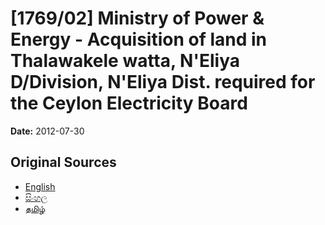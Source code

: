 # [1769/02] Ministry of Power & Energy - Acquisition of land in Thalawakele watta, N'Eliya D/Division, N'Eliya Dist. required for the Ceylon Electricity Board

**Date:** 2012-07-30

## Original Sources

- [English](https://documents.gov.lk/view/extra-gazettes/2012/7/1769-02_E.pdf)
- [සිංහල](https://documents.gov.lk/view/extra-gazettes/2012/7/1769-02_S.pdf)
- [தமிழ்](https://documents.gov.lk/view/extra-gazettes/2012/7/1769-02_T.pdf)
